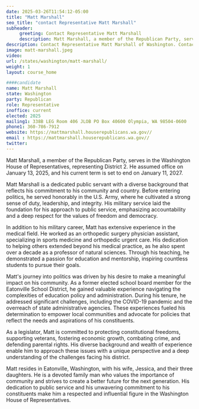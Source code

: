```yaml
---
date: 2025-03-26T11:54:12-05:00
title: "Matt Marshall"
seo_title: "contact Representative Matt Marshall"
subheader:
     greeting: Contact Representative Matt Marshall
     description: Matt Marshall, a member of the Republican Party, serves in the Washington House of Representatives, representing District 2. He assumed office on January 13, 2025, and his current term is set to end on January 11, 2027.
description: Contact Representative Matt Marshall of Washington. Contact information for Matt Marshall includes email address, phone number, and mailing address.
image: matt-marshall.jpeg
video:
url: /states/washington/matt-marshall/
weight: 1
layout: course_home

####candidate
name: Matt Marshall
state: Washington
party: Republican
role: Representative
inoffice: current
elected: 2025
mailing1: 338B LEG Room 406 JLOB PO Box 40600 Olympia, WA 98504-0600
phone1: 360-786-7912
website: https://mattmarshall.houserepublicans.wa.gov//
email : https://mattmarshall.houserepublicans.wa.gov//
twitter: 
---
```

Matt Marshall, a member of the Republican Party, serves in the Washington House of Representatives, representing District 2. He assumed office on January 13, 2025, and his current term is set to end on January 11, 2027.

Matt Marshall is a dedicated public servant with a diverse background that reflects his commitment to his community and country. Before entering politics, he served honorably in the U.S. Army, where he cultivated a strong sense of duty, leadership, and integrity. His military service laid the foundation for his approach to public service, emphasizing accountability and a deep respect for the values of freedom and democracy.

In addition to his military career, Matt has extensive experience in the medical field. He worked as an orthopedic surgery physician assistant, specializing in sports medicine and orthopedic urgent care. His dedication to helping others extended beyond his medical practice, as he also spent over a decade as a professor of natural sciences. Through his teaching, he demonstrated a passion for education and mentorship, inspiring countless students to pursue their goals.

Matt's journey into politics was driven by his desire to make a meaningful impact on his community. As a former elected school board member for the Eatonville School District, he gained valuable experience navigating the complexities of education policy and administration. During his tenure, he addressed significant challenges, including the COVID-19 pandemic and the overreach of state administrative agencies. These experiences fueled his determination to empower local communities and advocate for policies that reflect the needs and aspirations of his constituents.

As a legislator, Matt is committed to protecting constitutional freedoms, supporting veterans, fostering economic growth, combating crime, and defending parental rights. His diverse background and wealth of experience enable him to approach these issues with a unique perspective and a deep understanding of the challenges facing his district.

Matt resides in Eatonville, Washington, with his wife, Jessica, and their three daughters. He is a devoted family man who values the importance of community and strives to create a better future for the next generation. His dedication to public service and his unwavering commitment to his constituents make him a respected and influential figure in the Washington House of Representatives.
